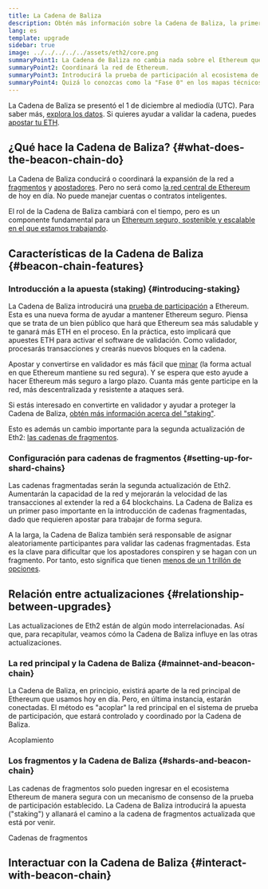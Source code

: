 ```yaml
---
title: La Cadena de Baliza
description: Obtén más información sobre la Cadena de Baliza, la primera actualización de Eth2 a Ethereum.
lang: es
template: upgrade
sidebar: true
image: ../../../../../assets/eth2/core.png
summaryPoint1: La Cadena de Baliza no cambia nada sobre el Ethereum que usamos actualmente.
summaryPoint2: Coordinará la red de Ethereum.
summaryPoint3: Introducirá la prueba de participación al ecosistema de Ethereum.
summaryPoint4: Quizá lo conozcas como la "Fase 0" en los mapas técnicos de la ruta.
---
```


<UpgradeStatus isShipped date="¡Enviada!">
  La Cadena de Baliza se presentó el 1 de diciembre al mediodía (UTC). Para saber más, <a href="https://beaconscan.com/">explora los datos</a>. Si quieres ayudar a validar la cadena, puedes <a href="/staking/">apostar tu ETH</a>.
</UpgradeStatus>

## ¿Qué hace la Cadena de Baliza? {#what-does-the-beacon-chain-do}

La Cadena de Baliza conducirá o coordinará la expansión de la red a [fragmentos](/upgrades/shard-chains/) y [apostadores](/staking/). Pero no será como [la red central de Ethereum](/glossary/#mainnet) de hoy en día. No puede manejar cuentas o contratos inteligentes.

El rol de la Cadena de Baliza cambiará con el tiempo, pero es un componente fundamental para un [ Ethereum seguro, sostenible y escalable en el que estamos trabajando](/eth2/vision/).

## Características de la Cadena de Baliza {#beacon-chain-features}

### Introducción a la apuesta (staking) {#introducing-staking}

La Cadena de Baliza introducirá una [prueba de participación](/developers/docs/consensus-mechanisms/pos/) a Ethereum. Esta es una nueva forma de ayudar a mantener Ethereum seguro. Piensa que se trata de un bien público que hará que Ethereum sea más saludable y te ganará más ETH en el proceso. En la práctica, esto implicará que apuestes ETH para activar el software de validación. Como validador, procesarás transacciones y crearás nuevos bloques en la cadena.

Apostar y convertirse en validador es más fácil que [minar](/developers/docs/mining/) (la forma actual en que Ethereum mantiene su red segura). Y se espera que esto ayude a hacer Ethereum más seguro a largo plazo. Cuanta más gente participe en la red, más descentralizada y resistente a ataques será.

<InfoBanner emoji=":money_bag:">
Si estás interesado en convertirte en validador y ayudar a proteger la Cadena de Baliza, <a href="/staking/">obtén más información acerca del "staking"</a>.
</InfoBanner>

Esto es además un cambio importante para la segunda actualización de Eth2: [las cadenas de fragmentos](/upgrades/shard-chains/).

### Configuración para cadenas de fragmentos {#setting-up-for-shard-chains}

Las cadenas fragmentadas serán la segunda actualización de Eth2. Aumentarán la capacidad de la red y mejorarán la velocidad de las transacciones al extender la red a 64 blockchains. La Cadena de Baliza es un primer paso importante en la introducción de cadenas fragmentadas, dado que requieren apostar para trabajar de forma segura.

A la larga, la Cadena de Baliza también será responsable de asignar aleatoriamente participantes para validar las cadenas fragmentadas. Esta es la clave para dificultar que los apostadores conspiren y se hagan con un fragmento. Por tanto, esto significa que tienen [menos de un 1 trillón de opciones](https://medium.com/@chihchengliang/minimum-committee-size-explained-67047111fa20).

## Relación entre actualizaciones {#relationship-between-upgrades}

Las actualizaciones de Eth2 están de algún modo interrelacionadas. Así que, para recapitular, veamos cómo la Cadena de Baliza influye en las otras actualizaciones.

### La red principal y la Cadena de Baliza {#mainnet-and-beacon-chain}

La Cadena de Baliza, en principio, existirá aparte de la red principal de Ethereum que usamos hoy en día. Pero, en última instancia, estarán conectadas. El método es "acoplar" la red principal en el sistema de prueba de participación, que estará controlado y coordinado por la Cadena de Baliza.

<ButtonLink to="/upgrades/merge/">Acoplamiento</ButtonLink>

### Los fragmentos y la Cadena de Baliza {#shards-and-beacon-chain}

Las cadenas de fragmentos solo pueden ingresar en el ecosistema Ethereum de manera segura con un mecanismo de consenso de la prueba de participación establecido. La Cadena de Baliza introducirá la apuesta ("staking") y allanará el camino a la cadena de fragmentos actualizada que está por venir.

<ButtonLink to="/upgrades/shard-chains/">Cadenas de fragmentos</ButtonLink>

<Divider />

## Interactuar con la Cadena de Baliza {#interact-with-beacon-chain}

<Eth2BeaconChainActions />
